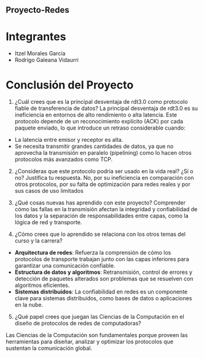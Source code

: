 ## Proyecto-Redes

# Integrantes
- Itzel Morales García
- Rodrigo Galeana Vidaurri

# Conclusión del Proyecto

1. ¿Cuál crees que es la principal desventaja de rdt3.0 como protocolo fiable de transferencia de datos?
La principal desventaja de rdt3.0 es su ineficiencia en entornos de alto rendimiento o alta latencia. Este protocolo depende de un reconocimiento explícito (ACK) por cada paquete enviado, lo que introduce un retraso considerable cuando:
- La latencia entre emisor y receptor es alta.
- Se necesita transmitir grandes cantidades de datos, ya que no aprovecha la transmisión en paralelo (pipelining) como lo hacen otros protocolos más avanzados como TCP.

2. ¿Consideras que este protocolo podría ser usado en la vida real? ¿Sí o no? Justifica tu respuesta.
No, por su ineficiencia en comparación con otros protocolos, por su falta de optimización para redes reales y por sus casos de uso limitados

3. ¿Qué cosas nuevas has aprendido con este proyecto?
Comprender cómo las fallas en la transmisión afectan la integridad y confiabilidad de los datos y la separación de responsabilidades entre capas, como la lógica de red y transporte.

4. ¿Cómo crees que lo aprendido se relaciona con los otros temas del curso y la carrera?
- **Arquitectura de redes**: Refuerza la comprensión de cómo los protocolos de transporte trabajan junto con las capas inferiores para garantizar una comunicación confiable.
- **Estructura de datos y algoritmos**: Retransmisión, control de errores y detección de paquetes alterados son problemas que se resuelven con algoritmos eficientes.
- **Sistemas distribuidos**: La confiabilidad en redes es un componente clave para sistemas distribuidos, como bases de datos o aplicaciones en la nube.

5. ¿Qué papel crees que juegan las Ciencias de la Computación en el diseño de protocolos de redes de computadoras?

Las Ciencias de la Computación son fundamentales porque proveen las herramientas para diseñar, analizar y optimizar los protocolos que sustentan la comunicación global.
